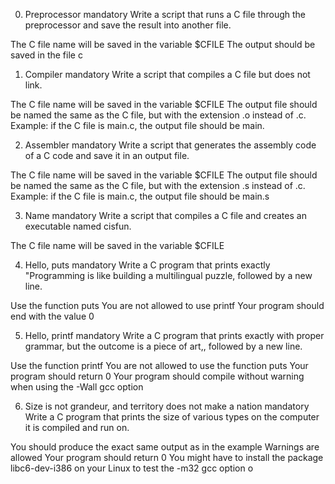 0. Preprocessor
mandatory
Write a script that runs a C file through the preprocessor and save the result into another file.

The C file name will be saved in the variable $CFILE
The output should be saved in the file c

1. Compiler
mandatory
Write a script that compiles a C file but does not link.

The C file name will be saved in the variable $CFILE
The output file should be named the same as the C file, but with the extension .o instead of .c.
Example: if the C file is main.c, the output file should be main.

2. Assembler
mandatory
Write a script that generates the assembly code of a C code and save it in an output file.

The C file name will be saved in the variable $CFILE
The output file should be named the same as the C file, but with the extension .s instead of .c.
Example: if the C file is main.c, the output file should be main.s

3. Name
mandatory
Write a script that compiles a C file and creates an executable named cisfun.

The C file name will be saved in the variable $CFILE

4. Hello, puts
mandatory
Write a C program that prints exactly "Programming is like building a multilingual puzzle, followed by a new line.

Use the function puts
You are not allowed to use printf
Your program should end with the value 0

5. Hello, printf
mandatory
Write a C program that prints exactly with proper grammar, but the outcome is a piece of art,, followed by a new line.

Use the function printf
You are not allowed to use the function puts
Your program should return 0
Your program should compile without warning when using the -Wall gcc option

6. Size is not grandeur, and territory does not make a nation
mandatory
Write a C program that prints the size of various types on the computer it is compiled and run on.

You should produce the exact same output as in the example
Warnings are allowed
Your program should return 0
You might have to install the package libc6-dev-i386 on your Linux to test the -m32 gcc option
o
